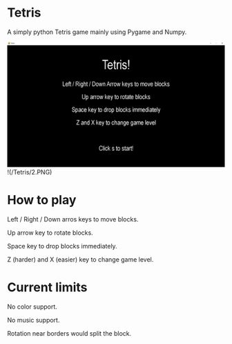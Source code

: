 # Tetris
A simply python Tetris game mainly using Pygame and Numpy.

![Test Image 1](/Tetris/1.PNG)
!(/Tetris/2.PNG)

# How to play
Left / Right / Down arros keys to move blocks.

Up arrow key to rotate blocks.

Space key to drop blocks immediately.

Z (harder) and X (easier) key to change game level.

# Current limits
No color support.

No music support.

Rotation near borders would split the block.  
